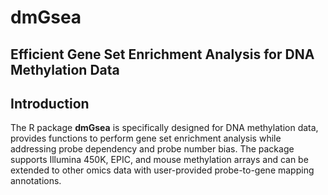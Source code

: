 # dmGsea
## Efficient Gene Set Enrichment Analysis for DNA Methylation Data
## Introduction
The R package <b>dmGsea</b> is specifically designed for DNA methylation data, provides functions to perform gene set enrichment analysis while addressing probe dependency and probe number bias. The package supports Illumina 450K, EPIC, and mouse methylation arrays and can be extended to other omics data with user-provided probe-to-gene mapping annotations.


